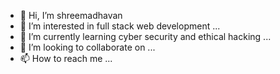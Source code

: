 - 👋 Hi, I’m shreemadhavan
- 👀 I’m interested in full stack web development  ...
- 🌱 I’m currently learning cyber security and ethical hacking ...
- 💞️ I’m looking to collaborate on ...
- 📫 How to reach me ...

<!---
ssmadhavan/ssmadhavan is a ✨ special ✨ repository because its `README.md` (this file) appears on your GitHub profile.
You can click the Preview link to take a look at your changes.
--->
